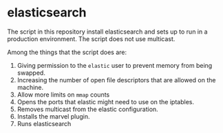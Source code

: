# elasticsearch
The script in this repository install elasticsearch and sets up to run in a production environment.  The script does not use multicast.

Among the things that the script does are:
1. Giving permission to the `elastic` user to prevent memory from being swapped.
2. Increasing the number of open file descriptors that are allowed on the machine.
3. Allow more limits on `mmap` counts
4. Opens the ports that elastic might need to use on the iptables.
5. Removes multicast from the elastic configuration.
6. Installs the marvel plugin.
7. Runs elasticsearch
